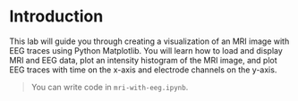# Introduction

This lab will guide you through creating a visualization of an MRI image with EEG traces using Python Matplotlib. You will learn how to load and display MRI and EEG data, plot an intensity histogram of the MRI image, and plot EEG traces with time on the x-axis and electrode channels on the y-axis.

> You can write code in `mri-with-eeg.ipynb`.
